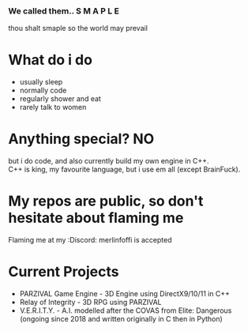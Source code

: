 ### We called them.. S M A P L E

  thou shalt smaple so the world may prevail

# What do i do
- usually sleep
- normally code
- regularly shower and eat
- rarely talk to women

# Anything special? NO

  but i do code, and also currently build my own engine in C++. <br>
  C++ is king, my favourite language, but i use em all (except BrainFuck). <br>

# My repos are public, so don't hesitate about flaming me
Flaming me at my :Discord: merlinfoffi is accepted
# Current Projects

  - PARZIVAL Game Engine - 3D Engine using DirectX9/10/11 in C++
  - Relay of Integrity - 3D RPG using PARZIVAL
  - V.E.R.I.T.Y. - A.I. modelled after the COVAS from Elite: Dangerous (ongoing since 2018 and written originally in C then in Python)
